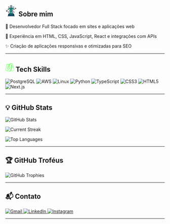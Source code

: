 <h2><img src="icons/metaverse.png" height="36.9" alt="About Icon"> Sobre mim</h2>

🚀 Desenvolvedor Full Stack focado em sites e aplicações web
<p>🧩 Experiência em HTML, CSS, JavaScript, React e integrações com APIs <p/>
✨ Criação de aplicações responsivas e otimizadas para SEO

---

<h2><img src="icons/id-cardv.png" height="27.7" alt="About Icon"> Tech Skills</h2>

<p align="left">
    <img src="https://cdn.jsdelivr.net/gh/devicons/devicon/icons/postgresql/postgresql-original.svg" height="35" alt="PostgreSQL" />
    <img src="https://skillicons.dev/icons?i=aws" height="35" alt="AWS" />
    <img src="https://skillicons.dev/icons?i=linux" height="35" alt="Linux" />
    <img src="https://skillicons.dev/icons?i=py" height="35" alt="Python" />
    <img src="https://skillicons.dev/icons?i=ts" height="35" alt="TypeScript" />
    <img src="https://skillicons.dev/icons?i=css" height="35" alt="CSS3" />
    <img src="https://skillicons.dev/icons?i=html" height="35" alt="HTML5" />
    <img src="https://skillicons.dev/icons?i=nextjs" height="35" alt="Next.js" />

</p>

---

## 💡 GitHub Stats

![GitHub Stats](https://github-readme-stats.vercel.app/api?username=Victoryusz&show_icons=true&theme=radical)

![Current Streak](https://github-readme-streak-stats.herokuapp.com/?user=Victoryusz&theme=radical)

![Top Languages](https://github-readme-stats.vercel.app/api/top-langs/?username=Victoryusz&layout=compact&theme=radical)

---

## 🏆 GitHub Troféus

![GitHub Trophies](https://github-profile-trophy.vercel.app/?username=Victoryusz&theme=radical)

---

## 📬 Contato

<a href="mailto:Hugo4strong@gmail.com">
    <img src="https://skillicons.dev/icons?i=gmail" height="35" alt="Gmail">
</a>
<a href="https://www.linkedin.com/in/victor-hugo-323025158/">
    <img src="https://skillicons.dev/icons?i=linkedin" height="35" alt="LinkedIn">
</a>
<a href="https://www.instagram.com/vick1st/">
    <img src="https://skillicons.dev/icons?i=instagram" height="35" alt="Instagram">
</a>

---
